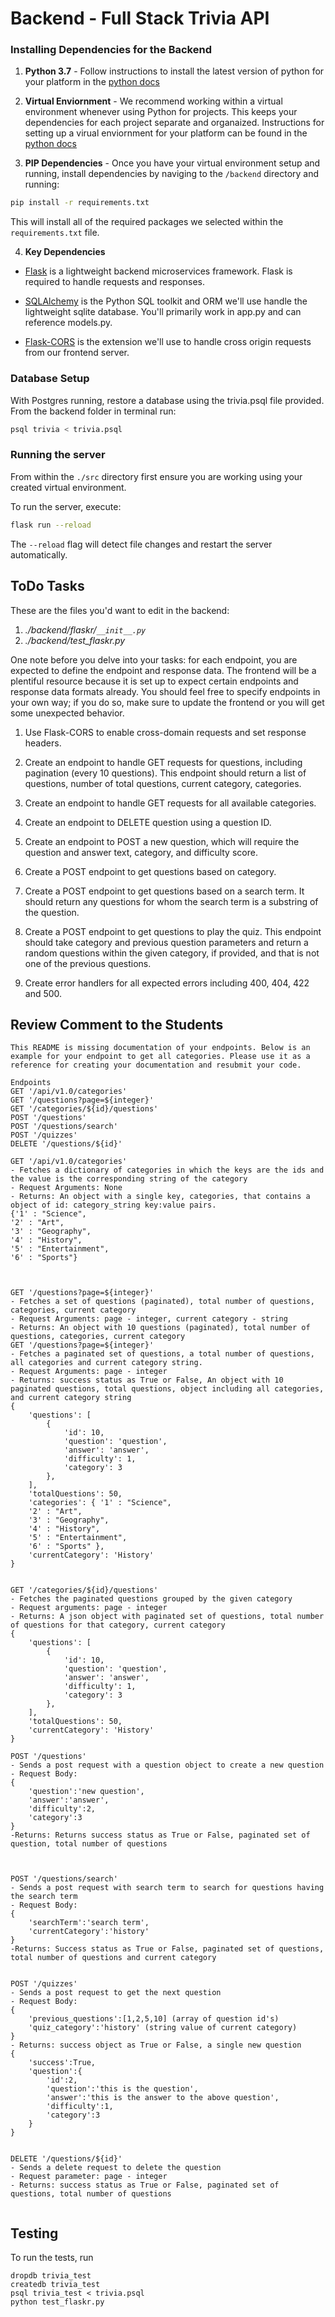 # Backend - Full Stack Trivia API 

### Installing Dependencies for the Backend

1. **Python 3.7** - Follow instructions to install the latest version of python for your platform in the [python docs](https://docs.python.org/3/using/unix.html#getting-and-installing-the-latest-version-of-python)


2. **Virtual Enviornment** - We recommend working within a virtual environment whenever using Python for projects. This keeps your dependencies for each project separate and organaized. Instructions for setting up a virual enviornment for your platform can be found in the [python docs](https://packaging.python.org/guides/installing-using-pip-and-virtual-environments/)


3. **PIP Dependencies** - Once you have your virtual environment setup and running, install dependencies by naviging to the `/backend` directory and running:
```bash
pip install -r requirements.txt
```
This will install all of the required packages we selected within the `requirements.txt` file.


4. **Key Dependencies**
 - [Flask](http://flask.pocoo.org/)  is a lightweight backend microservices framework. Flask is required to handle requests and responses.

 - [SQLAlchemy](https://www.sqlalchemy.org/) is the Python SQL toolkit and ORM we'll use handle the lightweight sqlite database. You'll primarily work in app.py and can reference models.py. 

 - [Flask-CORS](https://flask-cors.readthedocs.io/en/latest/#) is the extension we'll use to handle cross origin requests from our frontend server. 

### Database Setup
With Postgres running, restore a database using the trivia.psql file provided. From the backend folder in terminal run:
```bash
psql trivia < trivia.psql
```

### Running the server

From within the `./src` directory first ensure you are working using your created virtual environment.

To run the server, execute:

```bash
flask run --reload
```

The `--reload` flag will detect file changes and restart the server automatically.

## ToDo Tasks
These are the files you'd want to edit in the backend:

1. *./backend/flaskr/`__init__.py`*
2. *./backend/test_flaskr.py*


One note before you delve into your tasks: for each endpoint, you are expected to define the endpoint and response data. The frontend will be a plentiful resource because it is set up to expect certain endpoints and response data formats already. You should feel free to specify endpoints in your own way; if you do so, make sure to update the frontend or you will get some unexpected behavior. 

1. Use Flask-CORS to enable cross-domain requests and set response headers. 


2. Create an endpoint to handle GET requests for questions, including pagination (every 10 questions). This endpoint should return a list of questions, number of total questions, current category, categories. 


3. Create an endpoint to handle GET requests for all available categories. 


4. Create an endpoint to DELETE question using a question ID. 


5. Create an endpoint to POST a new question, which will require the question and answer text, category, and difficulty score. 


6. Create a POST endpoint to get questions based on category. 


7. Create a POST endpoint to get questions based on a search term. It should return any questions for whom the search term is a substring of the question. 


8. Create a POST endpoint to get questions to play the quiz. This endpoint should take category and previous question parameters and return a random questions within the given category, if provided, and that is not one of the previous questions. 


9. Create error handlers for all expected errors including 400, 404, 422 and 500. 



## Review Comment to the Students
```
This README is missing documentation of your endpoints. Below is an example for your endpoint to get all categories. Please use it as a reference for creating your documentation and resubmit your code. 

Endpoints
GET '/api/v1.0/categories'
GET '/questions?page=${integer}'
GET '/categories/${id}/questions'
POST '/questions'
POST '/questions/search'
POST '/quizzes'
DELETE '/questions/${id}'

GET '/api/v1.0/categories'
- Fetches a dictionary of categories in which the keys are the ids and the value is the corresponding string of the category
- Request Arguments: None
- Returns: An object with a single key, categories, that contains a object of id: category_string key:value pairs. 
{'1' : "Science",
'2' : "Art",
'3' : "Geography",
'4' : "History",
'5' : "Entertainment",
'6' : "Sports"}



GET '/questions?page=${integer}'
- Fetches a set of questions (paginated), total number of questions, categories, current category
- Request Arguments: page - integer, current category - string
- Returns: An object with 10 questions (paginated), total number of questions, categories, current category
GET '/questions?page=${integer}'
- Fetches a paginated set of questions, a total number of questions, all categories and current category string. 
- Request Arguments: page - integer
- Returns: success status as True or False, An object with 10 paginated questions, total questions, object including all categories, and current category string
{
    'questions': [
        {
            'id': 10,
            'question': 'question',
            'answer': 'answer', 
            'difficulty': 1,
            'category': 3
        },
    ],
    'totalQuestions': 50,
    'categories': { '1' : "Science",
    '2' : "Art",
    '3' : "Geography",
    '4' : "History",
    '5' : "Entertainment",
    '6' : "Sports" },
    'currentCategory': 'History'
}


GET '/categories/${id}/questions'
- Fetches the paginated questions grouped by the given category
- Request arguments: page - integer
- Returns: A json object with paginated set of questions, total number of questions for that category, current category
{
    'questions': [
        {
            'id': 10,
            'question': 'question',
            'answer': 'answer', 
            'difficulty': 1,
            'category': 3
        },
    ],
    'totalQuestions': 50,
    'currentCategory': 'History'
}

POST '/questions'
- Sends a post request with a question object to create a new question
- Request Body:
{
    'question':'new question',
    'answer':'answer',
    'difficulty':2,
    'category':3
}
-Returns: Returns success status as True or False, paginated set of question, total number of questions



POST '/questions/search'
- Sends a post request with search term to search for questions having the search term
- Request Body:
{
    'searchTerm':'search term',
    'currentCategory':'history'
}
-Returns: Success status as True or False, paginated set of questions, total number of questions and current category


POST '/quizzes'
- Sends a post request to get the next question
- Request Body:
{
    'previous_questions':[1,2,5,10] (array of question id's)
    'quiz_category':'history' (string value of current category)
}
- Returns: success object as True or False, a single new question
{
    'success':True,
    'question':{
        'id':2,
        'question':'this is the question',
        'answer':'this is the answer to the above question',
        'difficulty':1,
        'category':3
    }
}


DELETE '/questions/${id}'
- Sends a delete request to delete the question
- Request parameter: page - integer
- Returns: success status as True or False, paginated set of questions, total number of questions


```


## Testing
To run the tests, run
```
dropdb trivia_test
createdb trivia_test
psql trivia_test < trivia.psql
python test_flaskr.py
```
